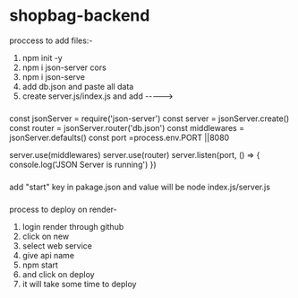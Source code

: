 # shopbag-backend

proccess to add files:- 
1. npm init -y 
2. npm i json-server cors
3. npm i json-serve
4. add db.json and paste  all data
5. create server.js/index.js  and add ----->
###
const jsonServer = require('json-server')
const server = jsonServer.create()
const router = jsonServer.router('db.json')
const middlewares = jsonServer.defaults()
const port =process.env.PORT ||8080

server.use(middlewares)
server.use(router)
server.listen(port, () => {
  console.log('JSON Server is running')
})
###
add "start" key in pakage.json and value will be node index.js/server.js
###
process to deploy on render-
1.  login render through github
2.  click on new 
3.  select web service
4.  give api name
5. npm start 
6.  and click on deploy
7.  it will take some time to deploy

